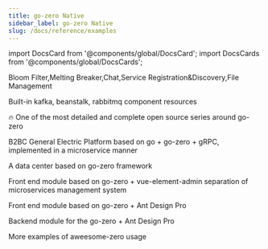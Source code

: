 ```yaml
---
title: go-zero Native
sidebar_label: go-zero Native
slug: /docs/reference/examples
---
```


import DocsCard from '@components/global/DocsCard';
import DocsCards from '@components/global/DocsCards';

<head>
  <style>{`
    :root {
      --doc-item-container-width: 60rem;
    }
  `}</style>
</head>

<DocsCards>

<DocsCard
header="zero-examples"
href="https://github.com/zeromicro/zero-examples"
icon="/icons/example-icon.svg"
hoverIcon="/icons/example-icon-hover.svg">

<p>Bloom Filter,Melting Breaker,Chat,Service Registration&Discovery,File Management</p>
</DocsCard>

<DocsCard
header="go-queue"
href="https://github.com/zeromicro/go-queue"
icon="/icons/queue-icon.svg"
hoverIcon="/icons/queue-icon-hover.svg">

<p>Built-in kafka, beanstalk, rabbitmq component resources</p>
</DocsCard>

<DocsCard
header="go-zero-looklook"
href="https://github.com/Mikaelemmmm/go-zero-looklook"
icon="/icons/looklook-icon.svg"
hoverIcon="/icons/looklook-icon-hover.svg">

<p>🔥 One of the most detailed and complete open source series around go-zero</p>
</DocsCard>

<DocsCard
header="zeromall"
href="https://github.com/zeromicro/zeromall"
icon="/icons/mall-icon.svg"
hoverIcon="/icons/mall-icon-hover.svg">

<p>B2BC General Electric Platform based on go + go-zero + gRPC, implemented in a microservice manner</p>
</DocsCard>

<DocsCard
header="datacenter"
href="https://github.com/jackluo2012/datacenter"
icon="/icons/datacenter-icon.svg"
hoverIcon="/icons/datacenter-icon-hover.svg">

<p>A data center based on go-zero framework</p>
</DocsCard>

<DocsCard
header="zero-vue-admin"
href="https://github.com/feihua/zero-vue-admin"
icon="/icons/vue-icon.svg"
hoverIcon="/icons/vue-icon-hover.svg">

<p>Front end module based on go-zero + vue-element-admin separation of microservices management system</p>
</DocsCard>

<DocsCard
header="zero-admin-ui"
href="https://github.com/feihua/zero-admin-ui"
icon="/icons/ui-icon.svg"
hoverIcon="/icons/ui-icon-hover.svg">

<p>Front end module based on go-zero + Ant Design Pro</p>
</DocsCard>

<DocsCard
header="zero-admin"
href="https://github.com/feihua/zero-admin"
icon="/icons/admin-icon.svg"
hoverIcon="/icons/admin-icon-hover.svg">

<p>Backend module for the go-zero + Ant Design Pro</p>
</DocsCard>

<DocsCard
header="awesome-zero"
href="https://github.com/zeromicro/awesome-zero"
icon="/icons/awesome-icon.svg"
hoverIcon="/icons/awesome-icon-hover.svg">

<p>More examples of aweesome-zero usage</p>
</DocsCard>

</DocsCards>
